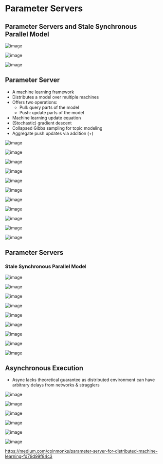# Parameter Servers

## Parameter Servers and Stale Synchronous Parallel Model

![image](../../media/Big-Data_Parameter-Servers-image1.jpg)

![image](../../media/Big-Data_Parameter-Servers-image2.jpg)

![image](../../media/Big-Data_Parameter-Servers-image3.jpg)

## Parameter Server

- A machine learning framework
- Distributes a model over multiple machines
- Offers two operations:
    - Pull: query parts of the model
    - Push: update parts of the model
- Machine learning update equation
- (Stochastic) gradient descent
- Collapsed Gibbs sampling for topic modeling
- Aggregate push updates via addition (+)

![image](../../media/Big-Data_Parameter-Servers-image4.jpg)

![image](../../media/Big-Data_Parameter-Servers-image5.jpg)

![image](../../media/Big-Data_Parameter-Servers-image6.jpg)

![image](../../media/Big-Data_Parameter-Servers-image7.jpg)

![image](../../media/Big-Data_Parameter-Servers-image8.jpg)

![image](../../media/Big-Data_Parameter-Servers-image9.jpg)

![image](../../media/Big-Data_Parameter-Servers-image10.jpg)

![image](../../media/Big-Data_Parameter-Servers-image11.jpg)

![image](../../media/Big-Data_Parameter-Servers-image12.jpg)

![image](../../media/Big-Data_Parameter-Servers-image13.jpg)

![image](../../media/Big-Data_Parameter-Servers-image14.jpg)

## Parameter Servers

### Stale Synchronous Parallel Model

![image](../../media/Big-Data_Parameter-Servers-image15.jpg)

![image](../../media/Big-Data_Parameter-Servers-image16.jpg)

![image](../../media/Big-Data_Parameter-Servers-image17.jpg)

![image](../../media/Big-Data_Parameter-Servers-image18.jpg)

![image](../../media/Big-Data_Parameter-Servers-image19.jpg)

![image](../../media/Big-Data_Parameter-Servers-image20.jpg)

![image](../../media/Big-Data_Parameter-Servers-image21.jpg)

![image](../../media/Big-Data_Parameter-Servers-image22.jpg)

![image](../../media/Big-Data_Parameter-Servers-image23.jpg)

## Asynchronous Execution

- Async lacks theoretical guarantee as distributed environment can have arbitrary delays from networks & stragglers

![image](../../media/Big-Data_Parameter-Servers-image24.jpg)

![image](../../media/Big-Data_Parameter-Servers-image25.jpg)

![image](../../media/Big-Data_Parameter-Servers-image26.jpg)

![image](../../media/Big-Data_Parameter-Servers-image27.jpg)

![image](../../media/Big-Data_Parameter-Servers-image28.jpg)

![image](../../media/Big-Data_Parameter-Servers-image29.jpg)

https://medium.com/coinmonks/parameter-server-for-distributed-machine-learning-fd79d99f84c3
